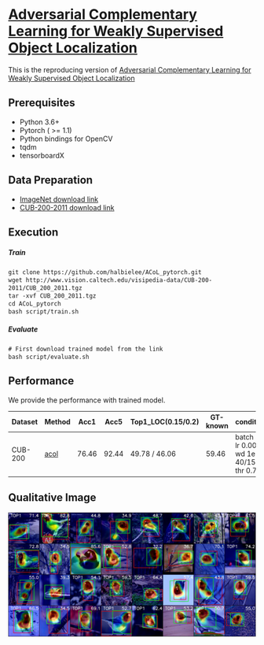 # [Adversarial Complementary Learning for Weakly Supervised Object Localization](http://openaccess.thecvf.com/content_cvpr_2018/papers/Zhang_Adversarial_Complementary_Learning_CVPR_2018_paper.pdf)

This is the reproducing version of [Adversarial Complementary Learning for Weakly Supervised Object Localization](http://openaccess.thecvf.com/content_cvpr_2018/papers/Zhang_Adversarial_Complementary_Learning_CVPR_2018_paper.pdf)



## Prerequisites

- Python 3.6+
- Pytorch ( >= 1.1)
- Python bindings for OpenCV
- tqdm
- tensorboardX

## Data Preparation

- [ImageNet download link](http://image-net.org/download)
- [CUB-200-2011 download link](http://www.vision.caltech.edu/visipedia/CUB-200-2011.html)


## Execution
##### Train

```
git clone https://github.com/halbielee/ACoL_pytorch.git
wget http://www.vision.caltech.edu/visipedia-data/CUB-200-2011/CUB_200_2011.tgz
tar -xvf CUB_200_2011.tgz
cd ACoL_pytorch
bash script/train.sh
```

##### Evaluate

```
# First download trained model from the link
bash script/evaluate.sh
```


## Performance
 We provide the performance with trained model.  

| Dataset  | Method     | Acc1 | Acc5 | Top1_LOC(0.15/0.2) | GT-known | condition |
| -------- | -------- | ---- | ---- | -------- | ------- | -------------------- |
| CUB-200  | [acol](https://drive.google.com/a/yonsei.ac.kr/file/d/1wK9k2HBZMk_W4ZukS0MSfA7i23ewaLUE/view?usp=sharing) | 76.46 | 92.44 | 49.78 / 46.06   | 59.46   | batch 32, lr 0.001, wd 1e-4, 40/150, thr 0.7 |



## Qualitative Image

![image](image_path/sample.jpg)